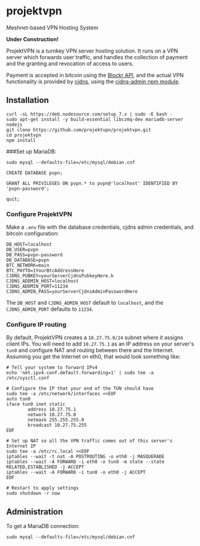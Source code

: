 # projektvpn
Meshnet-based VPN Hosting System

**Under Construction!**

ProjektVPN is a turnkey VPN server hosting solution. It runs on a VPN server which forwards user traffic, and handles the collection of payment and the granting and revocation of access to users.

Payment is accepted in bitcoin using the [Blockr API](http://blockr.io/documentation/api), and the actual VPN functionality is provided by [cjdns](https://github.com/cjdelisle/cjdns), using the [cjdns-admin npm module](https://github.com/tcrowe/cjdns-admin).

## Installation

```
curl -sL https://deb.nodesource.com/setup_7.x | sudo -E bash -
sudo apt-get install -y build-essential libczmq-dev mariadb-server nodejs 
git clone https://github.com/projektvpn/projektvpn.git
cd projektvpn
npm install
```

###Set up MariaDB:

```
sudo mysql --defaults-file=/etc/mysql/debian.cnf

CREATE DATABASE pvpn;

GRANT ALL PRIVILEGES ON pvpn.* to pvpn@'localhost' IDENTIFIED BY 'pvpn-password'; 

quit;

```

### Configure ProjektVPN

Make a `.env` file with the database credentials, cjdns admin credentials, and bitcoin configuration:

```
DB_HOST=localhost
DB_USER=pvpn
DB_PASS=pvpn-password
DB_DATABASE=pvpn
BTC_NETWORK=main
BTC_PAYTO=1YourBtcAddressHere
CJDNS_PUBKEY=yourServerCjdnsPubkeyHere.k
CJDNS_ADDMIN_HOST=localhost
CJDNS_ADDMIN_PORT=11234
CJDNS_ADMIN_PASS=yourServerCjdnsAdminPasswordHere
```

The `DB_HOST` and `CJDNS_ADMIN_HOST` default to `localhost`, and the `CJDNS_ADMIN_PORT` defaults to `11234`.

### Configure IP routing

By default, ProjektVPN creates a `10.27.75.0/24` subnet where it assigns client IPs. You will need to add `10.27.75.1` as an IP address on your server's `tun0` and configure NAT and routing between there and the Internet. Assuming you get the Internet on eth0, that would look something like:

```
# Tell your system to forward IPv4
echo 'net.ipv4.conf.default.forwarding=1' | sudo tee -a /etc/sysctl.conf

# Configure the IP that your end of the TUN should have
sudo tee -a /etc/network/interfaces <<EOF
auto tun0
iface tun0 inet static
        address 10.27.75.1
        network 10.27.75.0
        netmask 255.255.255.0
        broadcast 10.27.75.255
EOF

# Set up NAT so all the VPN traffic comes out of this server's Internet IP
sudo tee -a /etc/rc.local <<EOF
iptables --wait -t nat -A POSTROUTING -o eth0 -j MASQUERADE
iptables --wait -A FORWARD -i eth0 -o tun0 -m state --state RELATED,ESTABLISHED -j ACCEPT
iptables --wait -A FORWARD -i tun0 -o eth0 -j ACCEPT
EOF

# Restart to apply settings
sudo shutdown -r now
```

## Administration

To get a MariaDB connection:

```
sudo mysql --defaults-file=/etc/mysql/debian.cnf
```
